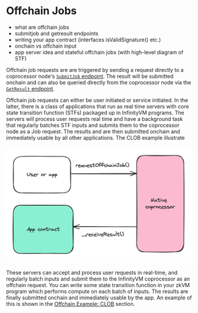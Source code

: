 # Offchain Jobs

- what are offchain jobs
- submitjob and getresult endpoints
- writing your app contract (interfaces isValidSignature() etc.)
- onchain vs offchain input
- app server idea and stateful offchain jobs (with high-level diagram of STF)



Offchain job requests are are triggered by sending a request directly to a coprocessor node's [`SubmitJob` endpoint](../coprocessor/api.md#coprocessor_nodev1coprocessornodesubmitjob). The result will be submitted onchain and can also be queried directly from the coprocessor node via the [`GetResult` endpoint](../coprocessor/api.md#coprocessor_nodev1coprocessornodegetresult).

Offchain job requests can either be user initiated or service initiated. In the latter, there is a class of applications that run as real time servers with core state transition function (STFs) packaged up in InfinityVM programs. The servers will process user requests real time and have a background task that regularly batches STF inputs and submits them to the coprocessor node as a Job request. The results and are then submitted onchain and immediately usable by all other applications. The CLOB example illustrate

![offchain job request](../assets/offchain-job-request.png)



These servers can accept and process user requests in real-time, and regularly batch inputs and submit them to the InfinityVM coprocessor as an offchain request. You can write some state transition function in your zkVM program which performs compute on each batch of inputs. The results are finally submitted onchain and immediately usable by the app. An example of this is shown in the [Offchain Example: CLOB](./clob.md) section.
